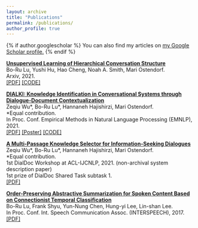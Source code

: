 ```yaml
---
layout: archive
title: "Publications"
permalink: /publications/
author_profile: true
---
```


{% if author.googlescholar %}
  You can also find my articles on <u><a href="{{author.googlescholar}}">my Google Scholar profile</a>.</u>
{% endif %}

<b>[Unsupervised Learning of Hierarchical Conversation Structure]()</b>
<br> Bo-Ru Lu,  Yushi Hu, Hao Cheng, Noah A. Smith, Mari Ostendorf.
<br> Arxiv, 2021.
<br> [[PDF]](https://arxiv.org/abs/2205.12244.pdf) [[CODE]](https://github.com/boru-roylu/THETA)

<b>[DIALKI: Knowledge Identification in Conversational Systems through Dialogue-Document Contextualization]()</b>
<br> Zeqiu Wu\*, Bo-Ru Lu\*, Hannaneh Hajishirzi, Mari Ostendorf.
<br> \*Equal contribution.
<br> In Proc. Conf. Empirical Methods in Natural Language Processing (EMNLP), 2021.
<br> [[PDF]](https://arxiv.org/pdf/2109.04673.pdf) [[Poster]](https://boru-roylu.github.io/files/dialki_poster_emnlp_2021.pdf) [[CODE]](https://github.com/ellenmellon/DIALKI)

<b>[A Multi-Passage Knowledge Selector for Information-Seeking Dialogues]()</b>
<br> Zeqiu Wu\*, Bo-Ru Lu\*, Hannaneh Hajishirzi, Mari Ostendorf.
<br> \*Equal contribution.
<br> 1st DialDoc Workshop at ACL-IJCNLP, 2021. (non-archival system description paper)
<br> 1st prize of DialDoc Shared Task subtask 1.
<br> [[PDF]](https://boru-roylu.github.io/files/docdial_system_2021.pdf)

<b>[Order-Preserving Abstractive Summarization for Spoken Content Based on Connectionist Temporal Classification](https://arxiv.org/abs/1709.05475)</b>
<br> Bo-Ru Lu, Frank Shyu, Yun-Nung Chen, Hung-yi Lee, Lin-shan Lee.
<br> In Proc. Conf. Int. Speech Communication Assoc. (INTERSPEECH), 2017. 
<br> [[PDF]](https://arxiv.org/abs/1709.05475)
